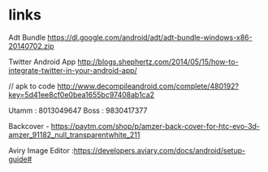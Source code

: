 # links

Adt Bundle
https://dl.google.com/android/adt/adt-bundle-windows-x86-20140702.zip

Twitter Android App
http://blogs.shephertz.com/2014/05/15/how-to-integrate-twitter-in-your-android-app/

// apk to code
http://www.decompileandroid.com/complete/480192?key=5d41ee8cf0e0bea1655bc97408ab1ca2

Utamm :
  8013049647
Boss :
  9830417377

Backcover - https://paytm.com/shop/p/amzer-back-cover-for-htc-evo-3d-amzer_91182_null_transparentwhite_211

Aviry Image Editor :https://developers.aviary.com/docs/android/setup-guide#
